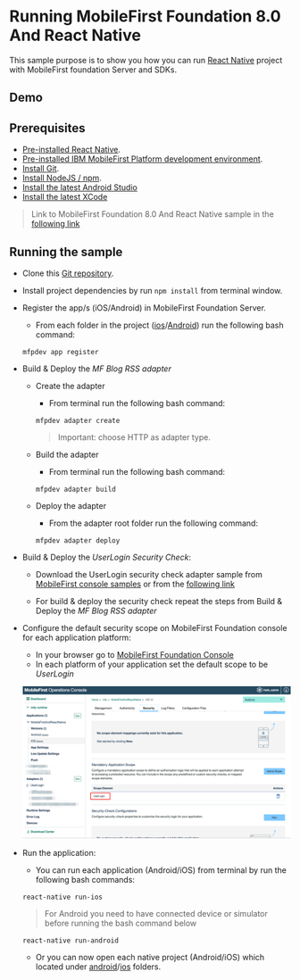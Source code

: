 # Running MobileFirst Foundation 8.0 And React Native

This sample purpose is to show you how you can run [React Native](https://facebook.github.io/react-native/) project with MobileFirst foundation Server and SDKs.

## Demo

## Prerequisites
* [Pre-installed React Native](https://facebook.github.io/react-native/docs/getting-started.html).
* [Pre-installed IBM MobileFirst Platform development environment](https://mobilefirstplatform.ibmcloud.com/tutorials/en/foundation/8.0/setting-up-your-development-environment/).
* [Install Git](https://git-scm.com/book/en/v2/Getting-Started-Installing-Git).
* [Install NodeJS / npm](https://docs.npmjs.com/getting-started/installing-node).
* [Install the latest Android Studio](https://developer.android.com/studio/install.html)
* [Install the latest XCode](https://developer.apple.com/download/)

> Link to MobileFirst Foundation 8.0 And React Native sample in the [following link](https://github.com/mfpdev/mf-foundation-and-react-native)  

## Running the sample

- Clone this [Git repository](https://github.com/mfpdev/mf-foundation-and-react-native).

- Install project dependencies by run `npm install` from terminal window.

- Register the app/s (iOS/Android) in MobileFirst Foundation Server.

  - From each folder in the project ([ios](./ios)/[Android](./android)) run the following bash command:
  ```
  mfpdev app register
  ```
- Build & Deploy the *MF Blog RSS adapter*
  - Create the adapter
    - From terminal run the following bash command:
    ```
    mfpdev adapter create
    ```
    > Important: choose HTTP as adapter type.

  - Build the adapter
    - From terminal run the following bash command:
    ```
    mfpdev adapter build
    ```

  - Deploy the adapter
    - From the adapter root folder run the following command:
    ```
    mfpdev adapter deploy
    ```

- Build & Deploy the *UserLogin Security Check*:
  - Download the UserLogin security check adapter sample from [MobileFirst console samples](http://localhost:9080/mfpconsole/index.html#/downloads#samples) or from the [following link](https://hub.jazz.net/git/imflocalsdk/console-samples/contents/master/UserLogin.zip)

  - For build & deploy the security check repeat the steps from Build & Deploy the *MF Blog RSS adapter*

- Configure the default security scope on MobileFirst Foundation console for each application platform:
  - In your browser go to [MobileFirst Foundation Console](http://localhost:9080/mfpconsole)
  - In each platform of your application set the default scope to be *UserLogin*


  ![dfault-scope](./images/default-scope.png)

- Run the application:
  - You can run each application (Android/iOS) from terminal by run the following bash commands:
  ```
  react-native run-ios
  ```

  > For Android you need to have connected device or simulator before running the bash command below

  ```
  react-native run-android
  ```
  - Or you can now open each native project (Android/iOS) which located under [android](./android)/[ios](./ios) folders.
